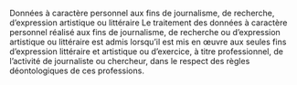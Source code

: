 Données à caractère personnel aux fins de journalisme, de recherche, d’expression artistique ou littéraire
Le traitement des données à caractère personnel réalisé aux fins de journalisme, de recherche ou d’expression artistique ou littéraire est admis lorsqu’il est mis en œuvre aux seules fins d’expression littéraire et artistique ou d’exercice, à titre professionnel, de l’activité de journaliste ou chercheur, dans le respect des règles déontologiques de ces professions.